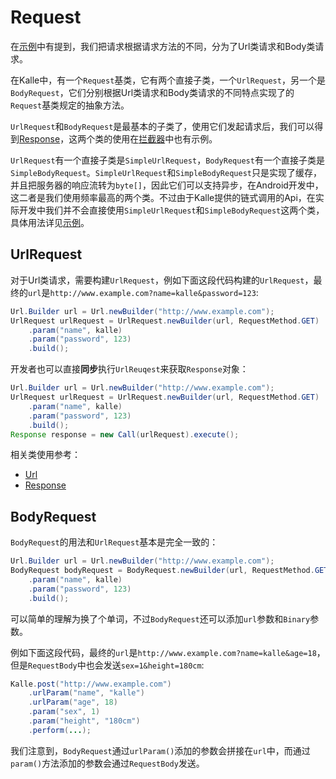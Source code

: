 # Request
在[示例](../sample)中有提到，我们把请求根据请求方法的不同，分为了Url类请求和Body类请求。

在Kalle中，有一个`Request`基类，它有两个直接子类，一个`UrlRequest`，另一个是`BodyRequest`，它们分别根据Url类请求和Body类请求的不同特点实现了的`Request`基类规定的抽象方法。

`UrlRequest`和`BodyRequest`是最基本的子类了，使用它们发起请求后，我们可以得到[Response](../response)，这两个类的使用在[拦截器](../config/interceptor.md)中也有示例。

`UrlRequest`有一个直接子类是`SimpleUrlRequest`，`BodyRequest`有一个直接子类是`SimpleBodyRequest`。`SimpleUrlRequest`和`SimpleBodyRequest`只是实现了缓存，并且把服务器的响应流转为`byte[]`，因此它们可以支持异步，在Android开发中，这二者是我们使用频率最高的两个类。不过由于Kalle提供的链式调用的Api，在实际开发中我们并不会直接使用`SimpleUrlRequest`和`SimpleBodyRequest`这两个类，具体用法详见[示例](../sample)。

## UrlRequest
对于Url类请求，需要构建`UrlRequest`，例如下面这段代码构建的`UrlRequest`，最终的`url`是`http://www.example.com?name=kalle&password=123`:
```java
Url.Builder url = Url.newBuilder("http://www.example.com");
UrlRequest urlRequest = UrlRequest.newBuilder(url, RequestMethod.GET)
    .param("name", kalle)
    .param("password", 123)
    .build();
```

开发者也可以直接**同步**执行`UrlReuqest`来获取`Response`对象：
```java
Url.Builder url = Url.newBuilder("http://www.example.com");
UrlRequest urlRequest = UrlRequest.newBuilder(url, RequestMethod.GET)
    .param("name", kalle)
    .param("password", 123)
    .build();
Response response = new Call(urlRequest).execute();
```

相关类使用参考：
* [Url](../url)
* [Response](../response)

## BodyRequest
`BodyRequest`的用法和`UrlRequest`基本是完全一致的：
```java
Url.Builder url = Url.newBuilder("http://www.example.com");
BodyRequest bodyRequest = BodyRequest.newBuilder(url, RequestMethod.GET)
    .param("name", kalle)
    .param("password", 123)
    .build();
```

可以简单的理解为换了个单词，不过`BodyRequest`还可以添加`url`参数和`Binary`参数。

例如下面这段代码，最终的`url`是`http://www.example.com?name=kalle&age=18`，但是`RequestBody`中也会发送`sex=1&height=180cm`:
```java
Kalle.post("http://www.example.com")
    .urlParam("name", "kalle")
    .urlParam("age", 18)
    .param("sex", 1)
    .param("height", "180cm")
    .perform(...);
```

我们注意到，`BodyRequest`通过`urlParam()`添加的参数会拼接在`url`中，而通过`param()`方法添加的参数会通过`RequestBody`发送。